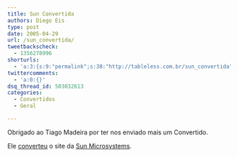 ```yaml
---
title: Sun Convertida
authors: Diego Eis
type: post
date: 2005-04-29
url: /sun_convertida/
tweetbackscheck:
  - 1356278996
shorturls:
  - 'a:3:{s:9:"permalink";s:38:"http://tableless.com.br/sun_convertida";s:7:"tinyurl";s:26:"http://tinyurl.com/3qutdgo";s:4:"isgd";s:19:"http://is.gd/SiqMsG";}'
twittercomments:
  - 'a:0:{}'
dsq_thread_id: 503032613
categories:
  - Convertidos
  - Geral

---
```

Obrigado ao Tiago Madeira por ter nos enviado mais um Convertido.
  
Ele [converteu][1] o site da [Sun Microsystems][2].

 [1]: http://tableless.com.br/convertidos.asp#sun
 [2]: http://www.sun.com/